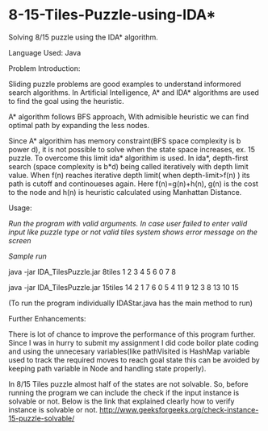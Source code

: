 # 8-15-Tiles-Puzzle-using-IDA*
Solving 8/15 puzzle using the  IDA* algorithm.

Language Used: Java

Problem Introduction:

Sliding puzzle problems are good examples to understand informored search algorithms. In Artificial Intelligence, A* and IDA* algorithms are used to find the goal using the heuristic. 

A* algorithm follows BFS approach, With admisible heuristic we can find optimal path by expanding the less nodes.

Since A* algorithim has memory constraint(BFS space complexity is b power d), it is not possible to solve when the state space increases, ex. 15 puzzle. To overcome this limit ida* algorithim is used. In ida*, depth-first search (space complexity is b*d) being called iteratively with depth limit value. When f(n) reaches iterative depth limit( when depth-limit>f(n) ) its path is cutoff and continoueses again. Here f(n)=g(n)+h(n), g(n) is the cost to the node and h(n) is heuristic calculated using Manhattan Distance.

Usage:

*Run the program with valid arguments. In case user failed to  enter valid input like puzzle type or not valid tiles system shows error message on the screen* 

*Sample run*

java -jar IDA_TilesPuzzle.jar 8tiles 1 2 3 4 5 6 0 7 8


java -jar IDA_TilesPuzzle.jar 15tiles 14 2 1 7 6 0 5 4 11 9 12 3 8 13 10 15


(To run the program individually IDAStar.java has the main method to run)


Further Enhancements:

There is lot of chance to improve the performance of this program further. Since I was in hurry to  submit my assignment I did code boilor plate coding and using the unnecesary variables(like pathVisited is HashMap variable used to track the required moves to reach goal state this can be avoided by keeping path variable in Node and handling state properly).

In 8/15 Tiles puzzle almost half of the states are not solvable. So, before running the program we can include the check if the input instance is solvable or not. Below is the link that explained clearly how to verify instance is solvable or  not. http://www.geeksforgeeks.org/check-instance-15-puzzle-solvable/ 
